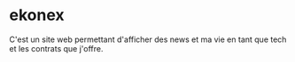 # ekonex
C'est un site web permettant d'afficher des news et ma vie en tant que tech et les contrats que j'offre.
